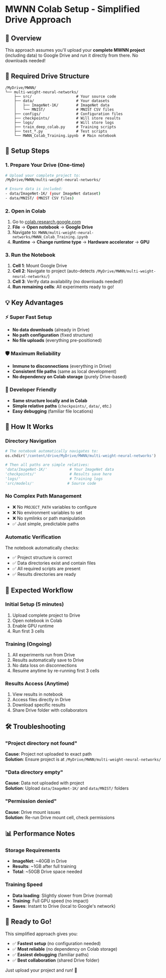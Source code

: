 # MWNN Colab Setup - Simplified Drive Approach

## 🎯 Overview
This approach assumes you'll upload your **complete MWNN project** (including data) to Google Drive and run it directly from there. No downloads needed!

## 📁 Required Drive Structure
```
/MyDrive/MWNN/
└── multi-weight-neural-networks/
    ├── src/                    # Your source code
    ├── data/                   # Your datasets
    │   ├── ImageNet-1K/        # ImageNet data
    │   └── MNIST/              # MNIST CSV files
    ├── configs/                # Configuration files
    ├── checkpoints/            # Will store results
    ├── logs/                   # Will store logs
    ├── train_deep_colab.py     # Training scripts
    ├── test_*.py               # Test scripts
    └── MWNN_Colab_Training.ipynb  # Main notebook
```

## 🚀 Setup Steps

### 1. Prepare Your Drive (One-time)
```bash
# Upload your complete project to:
/MyDrive/MWNN/multi-weight-neural-networks/

# Ensure data is included:
- data/ImageNet-1K/ (your ImageNet dataset)
- data/MNIST/ (MNIST CSV files)
```

### 2. Open in Colab
1. Go to [colab.research.google.com](https://colab.research.google.com)
2. **File** → **Open notebook** → **Google Drive**
3. Navigate to: `MWNN/multi-weight-neural-networks/MWNN_Colab_Training.ipynb`
4. **Runtime** → **Change runtime type** → **Hardware accelerator** → **GPU**

### 3. Run the Notebook
1. **Cell 1**: Mount Google Drive
2. **Cell 2**: Navigate to project (auto-detects `/MyDrive/MWNN/multi-weight-neural-networks/`)
3. **Cell 3**: Verify data availability (no downloads needed!)
4. **Run remaining cells**: All experiments ready to go!

## 💡 Key Advantages

### ⚡ Super Fast Setup
- **No data downloads** (already in Drive)
- **No path configuration** (fixed structure)
- **No file uploads** (everything pre-positioned)

### 🛡️ Maximum Reliability  
- **Immune to disconnections** (everything in Drive)
- **Consistent file paths** (same as local development)
- **No dependency on Colab storage** (purely Drive-based)

### 🎯 Developer Friendly
- **Same structure locally and in Colab**
- **Simple relative paths** (`checkpoints/`, `data/`, etc.)
- **Easy debugging** (familiar file locations)

## 🔧 How It Works

### Directory Navigation
```python
# The notebook automatically navigates to:
os.chdir('/content/drive/MyDrive/MWNN/multi-weight-neural-networks')

# Then all paths are simple relatives:
'data/ImageNet-1K/'          # Your ImageNet data
'checkpoints/'               # Results save here
'logs/'                      # Training logs
'src/models/'               # Source code
```

### No Complex Path Management
- ❌ No `PROJECT_PATH` variables to configure
- ❌ No environment variables to set  
- ❌ No symlinks or path manipulation
- ✅ Just simple, predictable paths

### Automatic Verification
The notebook automatically checks:
- ✅ Project structure is correct
- ✅ Data directories exist and contain files
- ✅ All required scripts are present
- ✅ Results directories are ready

## 🎯 Expected Workflow

### Initial Setup (5 minutes)
1. Upload complete project to Drive
2. Open notebook in Colab
3. Enable GPU runtime
4. Run first 3 cells

### Training (Ongoing)
1. All experiments run from Drive
2. Results automatically save to Drive
3. No data loss on disconnections
4. Resume anytime by re-running first 3 cells

### Results Access (Anytime)
1. View results in notebook
2. Access files directly in Drive
3. Download specific results
4. Share Drive folder with collaborators

## 🛠️ Troubleshooting

### "Project directory not found"
**Cause**: Project not uploaded to exact path  
**Solution**: Ensure project is at `/MyDrive/MWNN/multi-weight-neural-networks/`

### "Data directory empty"
**Cause**: Data not uploaded with project  
**Solution**: Upload `data/ImageNet-1K/` and `data/MNIST/` folders

### "Permission denied"
**Cause**: Drive mount issues  
**Solution**: Re-run Drive mount cell, check permissions

## 📊 Performance Notes

### Storage Requirements
- **ImageNet**: ~40GB in Drive
- **Results**: ~1GB after full training
- **Total**: ~50GB Drive space needed

### Training Speed
- **Data loading**: Slightly slower from Drive (normal)
- **Training**: Full GPU speed (no impact)
- **Saves**: Instant to Drive (local to Google's network)

## 🎉 Ready to Go!

This simplified approach gives you:
- ✅ **Fastest setup** (no configuration needed)
- ✅ **Most reliable** (no dependency on Colab storage)  
- ✅ **Easiest debugging** (familiar paths)
- ✅ **Best collaboration** (shared Drive folder)

Just upload your project and run! 🚀
